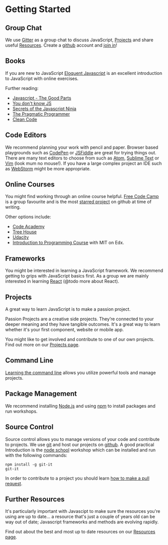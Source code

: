 # Getting Started

## Group Chat
We use [Gitter](https://gitter.im) as a group chat to discuss JavaScript, [Projects](projects.html) and share useful [Resources](resources.html). Create a [github](https://github.com/) account and [join in](https://gitter.im/CodeHubOrg/discussions)!

## Books
If you are new to JavaScript [Eloquent Javascript](http://eloquentjavascript.net/) is an excellent introduction to JavaScript with online exercises.  

Further reading:
* [Javascript - The Good Parts](http://bdcampbell.net/javascript/book/javascript_the_good_parts.pdf)
* [You don't know JS](https://github.com/getify/You-Dont-Know-JS)
* [Secrets of the Javascript Ninja](https://www.manning.com/books/secrets-of-the-javascript-ninja)
* [The Pragmatic Programmer](http://www.cartipdf.net/carte/descarca-hunt-a-thomas-d-the-pragmatic-programmer-from-journeyman-to-master-pdf)
* [Clean Code](http://ricardogeek.com/docs/clean_code.pdf)

## Code Editors
We recommend planning your work with pencil and paper.  Browser based playgrounds such as [CodePen](https://codepen.io/) or [JSFiddle](https://jsfiddle.net/) are great for trying things out.  There are many text editors to choose from such as [Atom](https://atom.io/), [Sublime Text](https://www.sublimetext.com/) or [Vim](www.vim.org/) (look mum no mouse!).  If you have a large complex project an IDE such as [WebStorm](https://www.jetbrains.com/webstorm/) might be more appropriate.

## Online Courses
You might find working through an online course helpful.  [Free Code Camp](https://www.freecodecamp.com/) is a group favourite and is the most [starred project](https://github.com/search?q=stars:%3E1&s=stars&type=Repositories) on github at time of writing.

Other options include:
* [Code Academy](https://www.codecademy.com/)
* [Tree House](https://teamtreehouse.com/library/topic:javascript)
* [Udacity](https://www.udacity.com/)
* [Introduction to Programming Course](https://www.edx.org/course/introduction-computer-science-mitx-6-00-1x-9) with MIT on Edx.

## Frameworks
You might be interested in learning a JavaScript framework.  We recommend getting to grips with JavaScript basics first.  As a group we are mainly interested in learning [React](https://facebook.github.io/react/
) (@todo more about React).

## Projects
A great way to learn JavaScript is to make a passion project.  

Passion Projects are a creative side projects. They’re connected to your deeper meaning and they have tangible outcomes. It's a great way to learn whether it's your first component, website or mobile app.

You might like to get involved and contribute to one of our own projects. Find out more on our [Projects page](projects.html).

## Command Line
[Learning the command line](https://www.codecademy.com/learn/learn-the-command-line) allows you utilize powerful tools and manage projects.

## Package Management
We recommend installing [Node.js](https://nodejs.org/) and using [npm](https://www.npmjs.com/) to install packages and run workshops.

## Source Control
Source control allows you to manage versions of your code and contribute to projects.  We use [git](https://git-scm.com/) and host our projects on [github](https://github.com/CodeHubOrg).  A good practical Introduction is the [node school](https://nodeschool.io/) workshop which can be installed and run with the following commands:

```
npm install -g git-it
git-it
```
In order to contribute to a project you should learn [how to make a pull request](https://docs.google.com/presentation/d/12XPsgBkarJLA6I1UJd7HK1izUpQfX2Lt2gQq91z9XNQ/edit#slide=id.p).

## Further Resources
It's particularly important with Javascipt to make sure the resources you're using are up to date... a resource that's just a couple of years old can be way out of date; Javascript frameworks and methods are evolving rapidly.

Find out about the best and most up to date resources on our [Resources page](resources.html).
